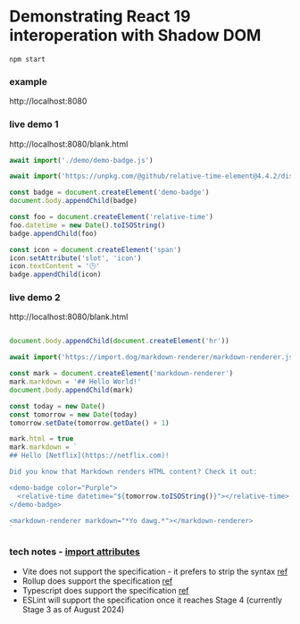 # Demonstrating React 19 interoperation with Shadow DOM

```
npm start
```

### example
http://localhost:8080


### live demo 1
http://localhost:8080/blank.html

```javascript
await import('./demo/demo-badge.js')

await import('https://unpkg.com/@github/relative-time-element@4.4.2/dist/bundle.js')

const badge = document.createElement('demo-badge')
document.body.appendChild(badge)

const foo = document.createElement('relative-time')
foo.datetime = new Date().toISOString()
badge.appendChild(foo)

const icon = document.createElement('span')
icon.setAttribute('slot', 'icon')
icon.textContent = '🕒'
badge.appendChild(icon)
```

### live demo 2
http://localhost:8080/blank.html

```javascript

document.body.appendChild(document.createElement('hr'))

await import('https://import.dog/markdown-renderer/markdown-renderer.js')

const mark = document.createElement('markdown-renderer')
mark.markdown = '## Hello World!'
document.body.appendChild(mark)

const today = new Date()
const tomorrow = new Date(today)
tomorrow.setDate(tomorrow.getDate() + 1)

mark.html = true
mark.markdown = `
## Hello [Netflix](https://netflix.com)!

Did you know that Markdown renders HTML content? Check it out:

<demo-badge color="Purple">
  <relative-time datetime="${tomorrow.toISOString()}"></relative-time>
</demo-badge>

<markdown-renderer markdown="*Yo dawg.*"></markdown-renderer>
`
```

### tech notes - [import attributes](https://github.com/tc39/proposal-import-attributes)

* Vite does not support the specification - it prefers to strip the syntax [ref](https://github.com/vitejs/vite/blob/3af02bde7e7f26889d5c0eb300219c43ed1293ad/packages/vite/src/node/plugins/importAnalysis.ts#L494-L497)
* Rollup does support the specification [ref](https://github.com/rollup/rollup/pull/4646)
* Typescript does support the specification [ref](https://www.typescriptlang.org/docs/handbook/release-notes/typescript-5-3.html#import-attributes)
* ESLint will support the specification once it reaches Stage 4 (currently Stage 3 as of August 2024)
